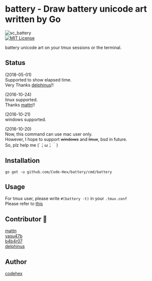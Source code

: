 battery - Draw battery unicode art written by Go
=======
![sc_battery](https://cloud.githubusercontent.com/assets/6500104/19550024/6018c768-96e2-11e6-9ae1-f66b2406b8a7.png)  
[![MIT License](http://img.shields.io/badge/license-MIT-blue.svg?style=flat)](LICENSE)
  
battery unicode art on your tmux sessions or the terminal.  

## Status
(2018-05-01)  
Supported to show elapsed time.  
Very Thanks [delphinus](https://github.com/delphinus)!!

(2016-10-24)  
linux supported.  
Thanks [mattn](https://github.com/mattn)!!  

(2016-10-21)  
windows supported.  
  
(2016-10-20)  
Now, this command can use mac user only.  
However, I hope to support ~~windows~~ and ~~linux~~, bsd in future.   
So, plz help me (´；ω；｀)  

## Installation
    go get -u github.com/Code-Hex/battery/cmd/battery

## Usage
For tmux user, please write `#(battery -t)` in your `.tmux.conf`  
Please refer to [this](https://github.com/Code-Hex/dotfiles/blob/master/tmux/.tmux.conf#L82)

## Contributor 🎊
[mattn](https://github.com/mattn)  
[yasu47b](https://github.com/yasu47b)  
[b4b4r07](https://github.com/b4b4r07)  
[delphinus](https://github.com/delphinus)

## Author
[codehex](https://twitter.com/CodeHex)

